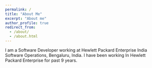 ```yaml
---
permalink: /
title: "About Me"
excerpt: "About me"
author_profile: true
redirect_from: 
  - /about/
  - /about.html
---
```




I am a Software Developer working at Hewlett Packard Enterprise India Software Operations, Bengaluru, India.
I have been working In Hewlett Packard Enterprise for past 9 years.    

